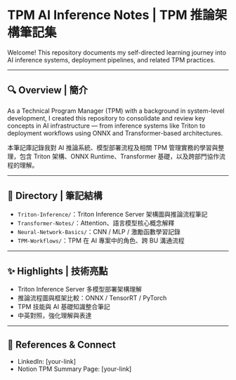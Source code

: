 # TPM AI Inference Notes | TPM 推論架構筆記集

Welcome! This repository documents my self-directed learning journey into AI inference systems, deployment pipelines, and related TPM practices.

---

## 🔍 Overview | 簡介

As a Technical Program Manager (TPM) with a background in system-level development, I created this repository to consolidate and review key concepts in AI infrastructure — from inference systems like Triton to deployment workflows using ONNX and Transformer-based architectures.

本筆記庫記錄我對 AI 推論系統、模型部署流程及相關 TPM 管理實務的學習與整理，包含 Triton 架構、ONNX Runtime、Transformer 基礎，以及跨部門協作流程的理解。

---

## 📂 Directory | 筆記結構

- `Triton-Inference/`：Triton Inference Server 架構圖與推論流程筆記  
- `Transformer-Notes/`：Attention、語言模型核心概念解釋  
- `Neural-Network-Basics/`：CNN / MLP / 激勵函數學習記錄  
- `TPM-Workflows/`：TPM 在 AI 專案中的角色、跨 BU 溝通流程

---

## ✨ Highlights | 技術亮點

- Triton Inference Server 多模型部署架構理解
- 推論流程圖與框架比較：ONNX / TensorRT / PyTorch
- TPM 技能與 AI 基礎知識整合筆記
- 中英對照，強化理解與表達

---

## 🔗 References & Connect

- LinkedIn: [your-link]
- Notion TPM Summary Page: [your-link]


